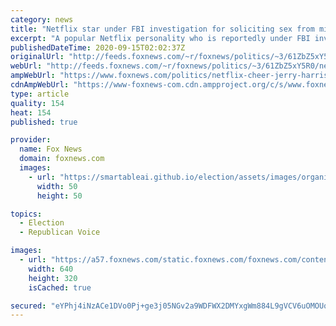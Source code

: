 ```yaml
---
category: news
title: "Netflix star under FBI investigation for soliciting sex from minors previously held Instagram session with Biden"
excerpt: "A popular Netflix personality who is reportedly under FBI investigation for soliciting nude photos from minors helped boost Joe Biden's presidential campaign earlier this year. "
publishedDateTime: 2020-09-15T02:02:37Z
originalUrl: "http://feeds.foxnews.com/~r/foxnews/politics/~3/61ZbZ5xY5R0/netflix-cheer-jerry-harris-joe-biden"
webUrl: "http://feeds.foxnews.com/~r/foxnews/politics/~3/61ZbZ5xY5R0/netflix-cheer-jerry-harris-joe-biden"
ampWebUrl: "https://www.foxnews.com/politics/netflix-cheer-jerry-harris-joe-biden.amp"
cdnAmpWebUrl: "https://www-foxnews-com.cdn.ampproject.org/c/s/www.foxnews.com/politics/netflix-cheer-jerry-harris-joe-biden.amp"
type: article
quality: 154
heat: 154
published: true

provider:
  name: Fox News
  domain: foxnews.com
  images:
    - url: "https://smartableai.github.io/election/assets/images/organizations/foxnews.com-50x50.jpg"
      width: 50
      height: 50

topics:
  - Election
  - Republican Voice

images:
  - url: "https://a57.foxnews.com/static.foxnews.com/foxnews.com/content/uploads/2020/09/640/320/Harris-Biden_getty-AP.jpg?ve=1&tl=1"
    width: 640
    height: 320
    isCached: true

secured: "eYPhj4iNzACe1DVo0Pj+ge3j05NGv2a9WDFWX2DMYxgWm884L9gVCV6uOMOUqNtkJCCdo9iDbgxkV9oDHGbCIZX15KwBJhJCcxRNmV2zPd4jUXeC+Gdzv32kCRwFacXVLJD20WzPOC/wMXbjDHmCoyPLMHNaI3cQmZyH86bWmIFy31s4b6DeRildf3TjyzPWS06x+sPbyX6pvwVkgWR86oXFpdEmM7Mcd+L8VsAUNESXD0PW12Bp29Y/ycBEG4AiRWoqs4ii+bq4IpZ6eMoPzP4/0lll+gGTMKWGkMx4dm4VciJHxUuBvY/P1Jz5gnW7rdRHsnkINz0nq+k7A6PlizPlHVXH4phLMXvqVM4hoX4=;meF03su37ykBmNVqLJqfSw=="
---
```


